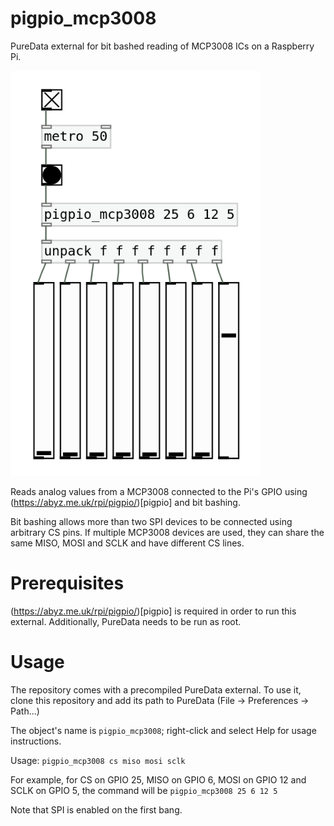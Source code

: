 # pigpio_mcp3008
PureData external for bit bashed reading of MCP3008 ICs on a Raspberry Pi.

<img src="images/pigpio_mcp3008.png" alt="Sample usage" width="400"/>

Reads analog values from a MCP3008 connected to the Pi's GPIO using (https://abyz.me.uk/rpi/pigpio/)[pigpio] and bit bashing. 

Bit bashing allows more than two SPI devices to be connected using arbitrary CS pins. If multiple MCP3008 devices are used, they can share the same MISO, MOSI and
SCLK and have different CS lines. 

# Prerequisites

(https://abyz.me.uk/rpi/pigpio/)[pigpio] is required in order to run this external. Additionally, PureData needs to be run as root.

# Usage

The repository comes with a precompiled PureData external. To use it, clone this repository and add its path to PureData (File -> Preferences -> Path...)

The object's name is `pigpio_mcp3008`; right-click and select Help for usage instructions.

Usage: `pigpio_mcp3008 cs miso mosi sclk`

For example, for CS on GPIO 25, MISO on GPIO 6, MOSI on GPIO 12 and SCLK on GPIO 5, the command will be `pigpio_mcp3008 25 6 12 5`

Note that SPI is enabled on the first bang.

